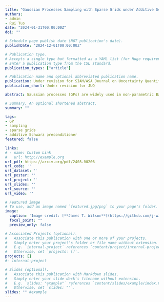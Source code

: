 ```yaml
---
title: "Gaussian Processes Sampling with Sparse Grids under Additive Schwarz Preconditionerr"
authors:
- admin
- Rui Tuo
date: "2024-01-31T00:00:00Z"
doi: ""

# Schedule page publish date (NOT publication's date).
publishDate: "2024-12-01T00:00:00Z"

# Publication type.
# Accepts a single type but formatted as a YAML list (for Hugo requirements).
# Enter a publication type from the CSL standard.
publication_types: ["article"]

# Publication name and optional abbreviated publication name.
publication: Under revision for SIAM/ASA Journal on Uncertainty Quantification
publication_short: Under revision for JUQ

abstract: Gaussian processes (GPs) are widely used in non-parametric Bayesian modeling, and play an important role in various statistical and machine learning applications. In a variety tasks of uncertainty quantification, generating random sample paths of GPs is of interest. As GP sampling requires generating high-dimensional Gaussian random vectors, it is computationally challenging if a direct method, such as the Cholesky decomposition, is used. In this paper, we propose a scalable algorithm for sampling random realizations of the prior and posterior of GP models. The proposed algorithm leverages inducing points approximation with sparse grids, as well as additive Schwarz preconditioners, which reduce computational complexity, and ensure fast convergence. We demonstrate the efficacy and accuracy of the proposed method through a series of experiments and comparisons with other recent works.

# Summary. An optional shortened abstract.
summary: ""

tags:
- GP
- sampling
- sparse grids
- additive Schwarz preconditioner
featured: false

links:
# - name: Custom Link
#   url: http://example.org
url_pdf: https://arxiv.org/pdf/2408.00206
url_code: ''
url_dataset: ''
url_poster: ''
url_project: ''
url_slides: ''
url_source: ''
url_video: ''

# Featured image
# To use, add an image named `featured.jpg/png` to your page's folder. 
image:
  caption: 'Image credit: [**James T. Wilson**](https://github.com/j-wilson/GPflowSampling/blob/develop/examples/1_model_api.ipynb)'
  focal_point: ""
  preview_only: false

# Associated Projects (optional).
#   Associate this publication with one or more of your projects.
#   Simply enter your project's folder or file name without extension.
#   E.g. `internal-project` references `content/project/internal-project/index.md`.
#   Otherwise, set `projects: []`.
projects: []
#- internal-project

# Slides (optional).
#   Associate this publication with Markdown slides.
#   Simply enter your slide deck's filename without extension.
#   E.g. `slides: "example"` references `content/slides/example/index.md`.
#   Otherwise, set `slides: ""`.
slides: "" #example
---
```


<!-- {{% callout note %}}
Click the *Cite* button above to demo the feature to enable visitors to import publication metadata into their reference management software.
{{% /callout %}}

{{% callout note %}}
Create your slides in Markdown - click the *Slides* button to check out the example.
{{% /callout %}}

Add the publication's **full text** or **supplementary notes** here. You can use rich formatting such as including [code, math, and images](https://docs.hugoblox.com/content/writing-markdown-latex/). -->
